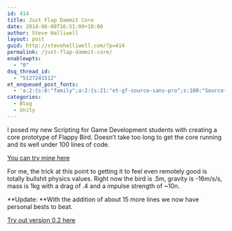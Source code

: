 ```yaml
---
id: 414
title: Just Flap Dammit Core
date: 2014-06-08T16:51:09+10:00
author: Steve Halliwell
layout: post
guid: http://stevehalliwell.com/?p=414
permalink: /just-flap-dammit-core/
enablewpts:
  - "0"
dsq_thread_id:
  - "5127241512"
et_enqueued_post_fonts:
  - 'a:2:{s:6:"family";a:2:{s:21:"et-gf-source-sans-pro";s:100:"Source+Sans+Pro:200,200italic,300,300italic,regular,italic,600,600italic,700,700italic,900,900italic";s:10:"et-gf-lato";s:75:"Lato:100,100italic,300,300italic,regular,italic,700,700italic,900,900italic";}s:6:"subset";a:7:{i:0;s:8:"cyrillic";i:1;s:5:"greek";i:2;s:10:"vietnamese";i:3;s:5:"latin";i:4;s:9:"greek-ext";i:5;s:9:"latin-ext";i:6;s:12:"cyrillic-ext";}}'
categories:
  - Blog
  - Unity
---
```

I posed my new Scripting for Game Development students with creating a core prototype of Flappy Bird. Doesn&#8217;t take too long to get the core running and its well under 100 lines of code.

<a class="vt-p" href="https://dl.dropboxusercontent.com/u/53300249/JustFlapDammit%20V0.1/Build.html" target="_blank">You can try mine here</a>

For me, the trick at this point to getting it to feel even remotely good is totally bullshit physics values. Right now the bird is .5m, gravity is -16m/s/s, mass is 1kg with a drag of .4 and a impulse strength of ~10n.

**Update: **With the addition of about 15 more lines we now have personal bests to beat.

<a class="vt-p" href="https://dl.dropboxusercontent.com/u/53300249/JustFlapDammit%20V0.2/build.html" target="_blank">Try out version 0.2 here</a>
